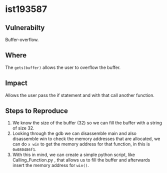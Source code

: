 # ist193587

## Vulnerabilty

Buffer-overflow.

## Where

The ```gets(buffer)``` allows the user to overflow the buffer.

## Impact

Allows the user pass the if statement and with that call another function.

## Steps to Reproduce
1. We know the size of the buffer (32) so we can fill the buffer with a string of size 32.
2. Looking through the gdb we can disassemble main and also disassemble win to check the memory addresses that are allocated, we can do ```x win``` to get the memory address for that function, in this is ```0x080486f1```.
3. With this in mind, we can create a simple python script, like Calling_Function.py , that allows us to fill the buffer and afterwards insert the memory address for ```win()```.

